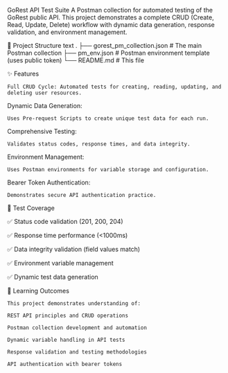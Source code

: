 GoRest API Test Suite
A Postman collection for automated testing of the GoRest public API. This project demonstrates a complete CRUD (Create, Read, Update, Delete) workflow with dynamic data generation, response validation, and environment management.

📁 Project Structure
text
.
├── gorest_pm_collection.json     # The main Postman collection
├── pm_env.json                   # Postman environment template (uses public token)
└── README.md                     # This file

✨ Features

    Full CRUD Cycle: Automated tests for creating, reading, updating, and deleting user resources.

Dynamic Data Generation:

    Uses Pre-request Scripts to create unique test data for each run.

Comprehensive Testing: 

    Validates status codes, response times, and data integrity.

Environment Management: 
    
    Uses Postman environments for variable storage and configuration.

Bearer Token Authentication:

    Demonstrates secure API authentication practice.

🧪 Test Coverage

✅ Status code validation (201, 200, 204)

✅ Response time performance (<1000ms)

✅ Data integrity validation (field values match)

✅ Environment variable management

✅ Dynamic test data generation

📝 Learning Outcomes
  
    This project demonstrates understanding of:

    REST API principles and CRUD operations

    Postman collection development and automation

    Dynamic variable handling in API tests

    Response validation and testing methodologies

    API authentication with bearer tokens

